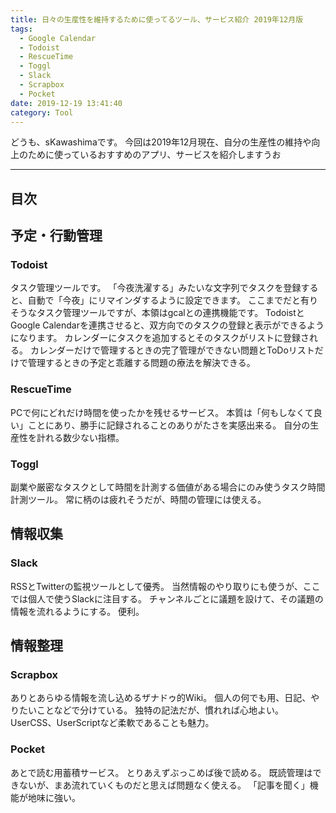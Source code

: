 ```yaml
---
title: 日々の生産性を維持するために使ってるツール、サービス紹介 2019年12月版
tags:
  - Google Calendar
  - Todoist
  - RescueTime
  - Toggl
  - Slack
  - Scrapbox
  - Pocket
date: 2019-12-19 13:41:40
category: Tool
---
```


どうも、sKawashimaです。
今回は2019年12月現在、自分の生産性の維持や向上のために使っているおすすめのアプリ、サービスを紹介しますうお


<!-- more -->

---

## 目次

<!-- toc -->

## 予定・行動管理

### Todoist

タスク管理ツールです。
「今夜洗濯する」みたいな文字列でタスクを登録すると、自動で「今夜」にリマインダするように設定できます。
ここまでだと有りそうなタスク管理ツールですが、本領はgcalとの連携機能です。
TodoistとGoogle Calendarを連携させると、双方向でのタスクの登録と表示ができるようになります。
カレンダーにタスクを追加するとそのタスクがリストに登録される。
カレンダーだけで管理するときの完了管理ができない問題とToDoリストだけで管理するときの予定と乖離する問題の療法を解決できる。

### RescueTime

PCで何にどれだけ時間を使ったかを残せるサービス。
本質は「何もしなくて良い」ことにあり、勝手に記録されることのありがたさを実感出来る。
自分の生産性を計れる数少ない指標。

### Toggl

副業や厳密なタスクとして時間を計測する価値がある場合にのみ使うタスク時間計測ツール。
常に柄のは疲れそうだが、時間の管理には使える。

## 情報収集

### Slack

RSSとTwitterの監視ツールとして優秀。
当然情報のやり取りにも使うが、ここでは個人で使うSlackに注目する。
チャンネルごとに議題を設けて、その議題の情報を流れるようにする。
便利。

## 情報整理

### Scrapbox

ありとあらゆる情報を流し込めるザナドゥ的Wiki。
個人の何でも用、日記、やりたいことなどで分けている。
独特の記法だが、慣れれば心地よい。
UserCSS、UserScriptなど柔軟であることも魅力。

### Pocket

あとで読む用蓄積サービス。
とりあえずぶっこめば後で読める。
既読管理はできないが、まあ流れていくものだと思えば問題なく使える。
「記事を聞く」機能が地味に強い。
